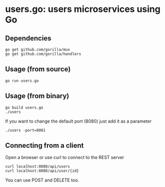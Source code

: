users.go: users microservices using Go
======================================

## Dependencies

```
go get github.com/gorilla/mux
go get github.com/gorilla/handlers
```
## Usage (from source)

```
go run users.go
```

## Usage (from binary)

```
go build users.go
./users
```

If you want to change the default port (8080) just add it as a parameter
```
./users -port=8081
```

## Connecting from a client

Open a browser or use curl to connect to the REST server

```
curl localhost:8080/api/users
curl localhost:8080/api/user/{id}
```

You can use POST and DELETE too.
